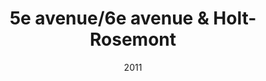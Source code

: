 ---
title: 5e avenue/6e avenue & Holt-Rosemont
date: '2011'
type: ruelle_verte
district: 'Rosemont'
position: { lng: -73.58175111147847, lat: 45.54983602945612 }
---